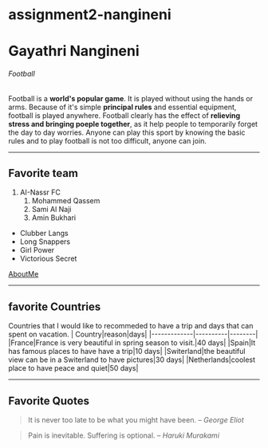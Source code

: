 # assignment2-nangineni
# Gayathri Nangineni
###### Football
Football is a **world's popular game**. It is played without using the hands or arms. Because of it's simple **principal rules** and essential equipment, football is played anywhere. Football clearly has the effect of 
**relieving stress and bringing poeple together**, as it help people to temporarily forget the day to day worries. Anyone can play this sport by knowing the basic rules and to play football is not too difficult, anyone can join. 
*****
## Favorite team
1. AI-Nassr FC
    1. Mohammed Qassem
    4. Sami Al Naji
    17. Amin Bukhari
- Clubber Langs
- Long Snappers
- Girl Power
- Victorious Secret

[AboutMe](https://github.com/Nangineni33/assignment2-nangineni/blob/main/VS.jpeg)
*****
## favorite Countries
Countries that I would like to recommeded to have a trip and days that can spent on vacation.
| Country|reason|days|
|-------------|----------|--------|
|France|France is very beautiful in spring season to visit.|40 days|
|Spain|It has famous places to have have a trip|10 days|
|Switerland|the beautiful view can be in a Switerland to have pictures|30 days|
|Netherlands|coolest place to have peace and quiet|50 days|

------------------
## Favorite Quotes
> It is never too late to be what you might have been. – *George Eliot*

> Pain is inevitable. Suffering is optional. – *Haruki Murakami*  



